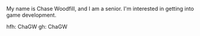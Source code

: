 My name is Chase Woodfill, and I am a senior. I'm interested in getting into game development. 

hfh: ChaGW    gh: ChaGW

